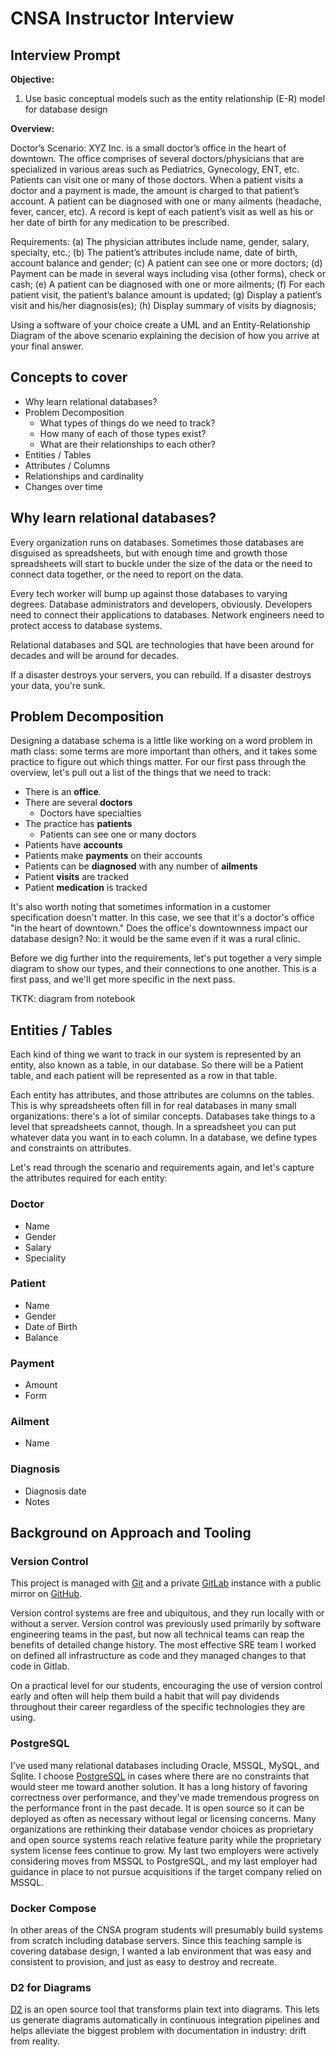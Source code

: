 # CNSA Instructor Interview
## Interview Prompt
**Objective:**
1. Use basic conceptual models such as the entity relationship (E-R) model for database design

**Overview:**

Doctor’s Scenario:
XYZ Inc. is a small doctor’s office in the heart of downtown. The office comprises of
several doctors/physicians that are specialized in various areas such as Pediatrics,
Gynecology, ENT, etc. Patients can visit one or many of those doctors. When a patient
visits a doctor and a payment is made, the amount is charged to that patient’s account. A
patient can be diagnosed with one or many ailments (headache, fever, cancer, etc). A
record is kept of each patient’s visit as well as his or her date of birth for any medication
to be prescribed.

Requirements:
(a) The physician attributes include name, gender, salary, specialty, etc.;
(b) The patient’s attributes include name, date of birth, account balance and gender;
(c) A patient can see one or more doctors;
(d) Payment can be made in several ways including visa (other forms), check or cash;
(e) A patient can be diagnosed with one or more ailments;
(f) For each patient visit, the patient’s balance amount is updated;
(g) Display a patient’s visit and his/her diagnosis(es);
(h) Display summary of visits by diagnosis;

Using a software of your choice create a UML and an Entity-Relationship Diagram of the above
scenario explaining the decision of how you arrive at your final answer.







## Concepts to cover

- Why learn relational databases?
- Problem Decomposition
  - What types of things do we need to track?
  - How many of each of those types exist?
  - What are their relationships to each other?
- Entities / Tables
- Attributes / Columns
- Relationships and cardinality
- Changes over time

## Why learn relational databases?

Every organization runs on databases. Sometimes those databases are
disguised as spreadsheets, but with enough time and growth those
spreadsheets will start to buckle under the size of the data or the
need to connect data together, or the need to report on the data.

Every tech worker will bump up against those databases to varying
degrees. Database administrators and developers, obviously.  Developers
need to connect their applications to databases.  Network engineers
need to protect access to database systems.

Relational databases and SQL are technologies that have been around
for decades and will be around for decades.

If a disaster destroys your servers, you can rebuild.  If a disaster
destroys your data, you're sunk.

## Problem Decomposition

Designing a database schema is a little like working on a word problem
in math class: some terms are more important than others, and it takes
some practice to figure out which things matter.  For our first pass
through the overview, let's pull out a list of the things that we
need to track:

- There is an **office**.
- There are several **doctors**
  - Doctors have specialties
- The practice has **patients**
  - Patients can see one or many doctors
- Patients have **accounts**
- Patients make **payments** on their accounts
- Patients can be **diagnosed** with any number of **ailments**
- Patient **visits** are tracked
- Patient **medication** is tracked

It's also worth noting that sometimes information in a customer
specification doesn't matter.  In this case, we see that it's a
doctor's office "in the heart of downtown."  Does the office's
downtownness impact our database design?  No: it would be the same
even if it was a rural clinic.

Before we dig further into the requirements, let's put together
a very simple diagram to show our types, and their connections
to one another.  This is a first pass, and we'll get more specific
in the next pass.

TKTK: diagram from notebook

## Entities / Tables

Each kind of thing we want to track in our system is represented
by an entity, also known as a table, in our database.  So there will be a
Patient table, and each patient will be represented as a row
in that table.

Each entity has attributes, and those attributes are columns on the
tables.  This is why spreadsheets often fill in for real databases
in many small organizations: there's a lot of similar concepts.
Databases take things to a level that spreadsheets cannot, though.
In a spreadsheet you can put whatever data you want in to each column.
In a database, we define types and constraints on attributes.

Let's read through the scenario and requirements again, and let's
capture the attributes required for each entity:

### Doctor
- Name
- Gender
- Salary
- Speciality

### Patient
- Name
- Gender
- Date of Birth
- Balance

### Payment
- Amount
- Form

### Ailment
- Name

### Diagnosis
- Diagnosis date
- Notes



## Background on Approach and Tooling

### Version Control

This project is managed with [Git](https://git-scm.com/) and
a private [GitLab](https://about.gitlab.com/) instance with
a public mirror on [GitHub](https://github.com/timfreund/stevens-teaching-demo).

Version control systems are free and ubiquitous, and they run locally
with or without a server. Version control was previously used
primarily by software engineering teams in the past, but now all
technical teams can reap the benefits of detailed change history.
The most effective SRE team I worked on defined all infrastructure
as code and they managed changes to that code in Gitlab.

On a practical level for our students, encouraging the use of version
control early and often will help them build a habit that will
pay dividends throughout their career regardless of the specific
technologies they are using.

### PostgreSQL

I've used many relational databases including Oracle, MSSQL, MySQL,
and Sqlite.  I choose [PostgreSQL](https://www.postgresql.org/) in
cases where there are no constraints that would steer me toward
another solution.  It has a long history of favoring correctness over
performance, and they've made tremendous progress on the performance
front in the past decade.  It is open source so it can be deployed as
often as necessary without legal or licensing concerns.  Many
organizations are rethinking their database vendor choices as
proprietary and open source systems reach relative feature parity
while the proprietary system license fees continue to grow.  My last
two employers were actively considering moves from MSSQL to
PostgreSQL, and my last employer had guidance in place to not pursue
acquisitions if the target company relied on MSSQL.

### Docker Compose

In other areas of the CNSA program students will presumably
build systems from scratch including database servers.  Since
this teaching sample is covering database design, I wanted
a lab environment that was easy and consistent to provision,
and just as easy to destroy and recreate.

### D2 for Diagrams

[D2](https://d2lang.com/) is an open source tool that transforms plain
text into diagrams.  This lets us generate diagrams automatically in
continuous integration pipelines and helps alleviate the biggest
problem with documentation in industry: drift from reality.
